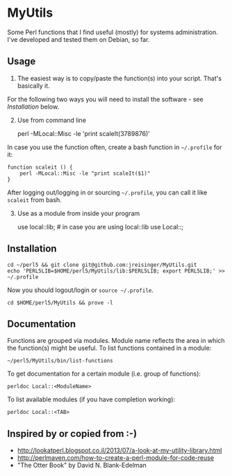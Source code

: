 MyUtils
=======

Some Perl functions that I find useful (mostly) for systems administration.
I've developed and tested them on Debian, so far.

Usage
-----

1) The easiest way is to copy/paste the function(s) into your script. That's basically it.

For the following two ways you will need to install the software - see *Installation* below.

2) Use from command line

    perl -MLocal::Misc -le 'print scaleIt(3789876)'

In case you use the function often, create a bash function in `~/.profile` for
it:

    function scaleit () {
        perl -MLocal::Misc -le "print scaleIt($1)"
    }

After logging out/logging in or sourcing `~/.profile`, you can call it like
`scaleit` from bash.

3) Use as a module from inside your program

    use local::lib;  # in case you are using local::lib
    use Local::<ModuleName>;

Installation
------------

    cd ~/perl5 && git clone git@github.com:jreisinger/MyUtils.git
    echo 'PERL5LIB=$HOME/perl5/MyUtils/lib:$PERL5LIB; export PERL5LIB;' >> ~/.profile

Now you should logout/login or `source ~/.profile`.

    cd $HOME/perl5/MyUtils && prove -l

Documentation
-------------

Functions are grouped via modules. Module name reflects the area in which the
function(s) might be useful. To list functions contained in a module:

    ~/perl5/MyUtils/bin/list-functions

To get documentation for a certain module (i.e. group of functions):

    perldoc Local::<ModuleName>

To list available modules (if you have completion working):

    perldoc Local::<TAB>

Inspired by or copied from :-)
------------------------------

* http://lookatperl.blogspot.co.il/2013/07/a-look-at-my-utility-library.html
* http://perlmaven.com/how-to-create-a-perl-module-for-code-reuse
* "The Otter Book" by David N. Blank-Edelman
